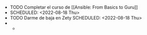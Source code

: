 - TODO Completar el curso de [[Ansible: From Basics to Guru]]
- SCHEDULED: <2022-08-18 Thu>
- TODO Darme de baja en Zety
  SCHEDULED: <2022-08-18 Thu>
-
	-